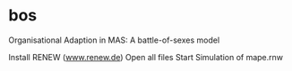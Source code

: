 # bos
Organisational Adaption in MAS: A battle-of-sexes model

Install RENEW (www.renew.de)
Open all files
Start Simulation of mape.rnw
